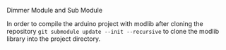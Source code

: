 Dimmer Module and Sub Module

In order to compile the arduino project with modlib after cloning the repository 
`git submodule update --init --recursive`
to clone the modlib library into the project directory.
